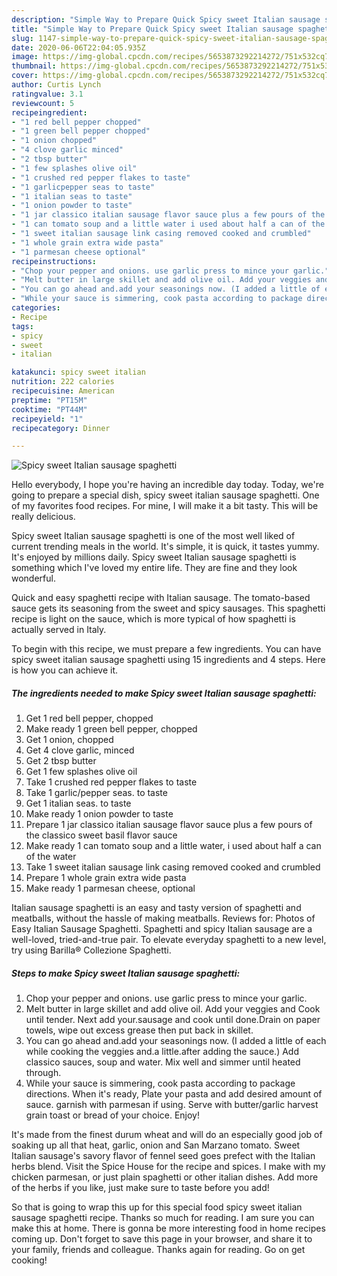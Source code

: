 ```yaml
---
description: "Simple Way to Prepare Quick Spicy sweet Italian sausage spaghetti"
title: "Simple Way to Prepare Quick Spicy sweet Italian sausage spaghetti"
slug: 1147-simple-way-to-prepare-quick-spicy-sweet-italian-sausage-spaghetti
date: 2020-06-06T22:04:05.935Z
image: https://img-global.cpcdn.com/recipes/5653873292214272/751x532cq70/spicy-sweet-italian-sausage-spaghetti-recipe-main-photo.jpg
thumbnail: https://img-global.cpcdn.com/recipes/5653873292214272/751x532cq70/spicy-sweet-italian-sausage-spaghetti-recipe-main-photo.jpg
cover: https://img-global.cpcdn.com/recipes/5653873292214272/751x532cq70/spicy-sweet-italian-sausage-spaghetti-recipe-main-photo.jpg
author: Curtis Lynch
ratingvalue: 3.1
reviewcount: 5
recipeingredient:
- "1 red bell pepper chopped"
- "1 green bell pepper chopped"
- "1 onion chopped"
- "4 clove garlic minced"
- "2 tbsp butter"
- "1 few splashes olive oil"
- "1 crushed red pepper flakes to taste"
- "1 garlicpepper seas to taste"
- "1 italian seas to taste"
- "1 onion powder to taste"
- "1 jar classico italian sausage flavor sauce plus a few pours of the classico sweet basil flavor sauce"
- "1 can tomato soup and a little water i used about half a can of the water"
- "1 sweet italian sausage link casing removed cooked and crumbled"
- "1 whole grain extra wide pasta"
- "1 parmesan cheese optional"
recipeinstructions:
- "Chop your pepper and onions. use garlic press to mince your garlic."
- "Melt butter in large skillet and add olive oil. Add your veggies and Cook  until tender. Next add your.sausage and cook until done.Drain on paper towels, wipe out excess grease then put back in skillet."
- "You can go ahead and.add your seasonings now. (I added a little of each while cooking the veggies and.a little.after adding the sauce.) Add classico sauces, soup and water. Mix well and simmer until heated through."
- "While your sauce is simmering, cook pasta according to package directions. When it&#39;s ready,  Plate your pasta and add desired amount of sauce. garnish with parmesan if using. Serve with butter/garlic harvest grain toast or bread of your choice. Enjoy!"
categories:
- Recipe
tags:
- spicy
- sweet
- italian

katakunci: spicy sweet italian 
nutrition: 222 calories
recipecuisine: American
preptime: "PT15M"
cooktime: "PT44M"
recipeyield: "1"
recipecategory: Dinner

---
```



![Spicy sweet Italian sausage spaghetti](https://img-global.cpcdn.com/recipes/5653873292214272/751x532cq70/spicy-sweet-italian-sausage-spaghetti-recipe-main-photo.jpg)

Hello everybody, I hope you're having an incredible day today. Today, we're going to prepare a special dish, spicy sweet italian sausage spaghetti. One of my favorites food recipes. For mine, I will make it a bit tasty. This will be really delicious.

Spicy sweet Italian sausage spaghetti is one of the most well liked of current trending meals in the world. It's simple, it is quick, it tastes yummy. It's enjoyed by millions daily. Spicy sweet Italian sausage spaghetti is something which I've loved my entire life. They are fine and they look wonderful.

Quick and easy spaghetti recipe with Italian sausage. The tomato-based sauce gets its seasoning from the sweet and spicy sausages. This spaghetti recipe is light on the sauce, which is more typical of how spaghetti is actually served in Italy.


To begin with this recipe, we must prepare a few ingredients. You can have spicy sweet italian sausage spaghetti using 15 ingredients and 4 steps. Here is how you can achieve it.

<!--inarticleads1-->

##### The ingredients needed to make Spicy sweet Italian sausage spaghetti:

1. Get 1 red bell pepper, chopped
1. Make ready 1 green bell pepper, chopped
1. Get 1 onion, chopped
1. Get 4 clove garlic, minced
1. Get 2 tbsp butter
1. Get 1 few splashes olive oil
1. Take 1 crushed red pepper flakes to taste
1. Take 1 garlic/pepper seas. to taste
1. Get 1 italian seas. to taste
1. Make ready 1 onion powder to taste
1. Prepare 1 jar classico italian sausage flavor sauce plus a few pours of the classico sweet basil flavor sauce
1. Make ready 1 can tomato soup and a little water, i used about half a can of the water
1. Take 1 sweet italian sausage link casing removed cooked and crumbled
1. Prepare 1 whole grain extra wide pasta
1. Make ready 1 parmesan cheese, optional


Italian sausage spaghetti is an easy and tasty version of spaghetti and meatballs, without the hassle of making meatballs. Reviews for: Photos of Easy Italian Sausage Spaghetti. Spaghetti and spicy Italian sausage are a well-loved, tried-and-true pair. To elevate everyday spaghetti to a new level, try using Barilla® Collezione Spaghetti. 

<!--inarticleads2-->

##### Steps to make Spicy sweet Italian sausage spaghetti:

1. Chop your pepper and onions. use garlic press to mince your garlic.
1. Melt butter in large skillet and add olive oil. Add your veggies and Cook  until tender. Next add your.sausage and cook until done.Drain on paper towels, wipe out excess grease then put back in skillet.
1. You can go ahead and.add your seasonings now. (I added a little of each while cooking the veggies and.a little.after adding the sauce.) Add classico sauces, soup and water. Mix well and simmer until heated through.
1. While your sauce is simmering, cook pasta according to package directions. When it&#39;s ready,  Plate your pasta and add desired amount of sauce. garnish with parmesan if using. Serve with butter/garlic harvest grain toast or bread of your choice. Enjoy!


It&#39;s made from the finest durum wheat and will do an especially good job of soaking up all that heat, garlic, onion and San Marzano tomato. Sweet Italian sausage&#39;s savory flavor of fennel seed goes prefect with the Italian herbs blend. Visit the Spice House for the recipe and spices. I make with my chicken parmesan, or just plain spaghetti or other italian dishes. Add more of the herbs if you like, just make sure to taste before you add! 

So that is going to wrap this up for this special food spicy sweet italian sausage spaghetti recipe. Thanks so much for reading. I am sure you can make this at home. There is gonna be more interesting food in home recipes coming up. Don't forget to save this page in your browser, and share it to your family, friends and colleague. Thanks again for reading. Go on get cooking!
